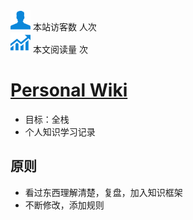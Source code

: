 <link rel="stylesheet" href="https://cdn.jsdelivr.net/npm/font-awesome@4.7.0/css/font-awesome.min.css">

<!-- <script async src="//busuanzi.ibruce.info/busuanzi/2.3/busuanzi.pure.mini.js"></script> -->
<!-- <script async src="https://cdn.jsdelivr.net/npm/busuanzi@2.3.0/bsz.pure.mini.min.js">
</script> -->

<span id="busuanzi_container_site_uv">
   <img src="_media/visit.svg" data-origin="view.svg" alt data-no-zoom> 本站访客数<span id="busuanzi_value_site_uv"><i class="fa fa-spinner fa-spin"></i></span> 人次
</span>
<br>
<span id="busuanzi_container_page_pv">
   <img src="_media/view.svg" data-origin="view.svg" alt data-no-zoom> 本文阅读量 <span id="busuanzi_value_page_pv"><i class="fa fa-spinner fa-spin"></i></span> 次
</span>

# [Personal Wiki](https://grakke.github.io/note/)

* 目标：全栈
* 个人知识学习记录

## 原则

* 看过东西理解清楚，复盘，加入知识框架
* 不断修改，添加规则
